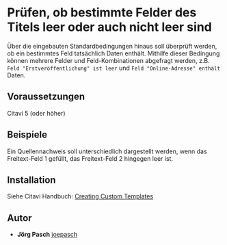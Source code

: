 # Prüfen, ob bestimmte Felder des Titels leer oder auch nicht leer sind

Über die eingebauten Standardbedingungen hinaus soll überprüft werden, ob ein bestimmtes Feld tatsächlich Daten enthält. Mithilfe dieser Bedingung können mehrere Felder und Feld-Kombinationen abgefragt werden, z.B. `Feld "Erstveröffentlichung" ist leer` und `Feld "Online-Adresse" enthält` Daten.

## Voraussetzungen
Citavi 5 (oder höher)

## Beispiele
Ein Quellennachweis soll unterschiedlich dargestellt werden, wenn das Freitext-Feld 1 gefüllt, das Freitext-Feld 2 hingegen leer ist.

## Installation
Siehe Citavi Handbuch: [Creating Custom Templates](http://www.citavi.com/creating_custom_templates)

## Autor

* **Jörg Pasch** [joepasch](https://github.com/joepasch)

